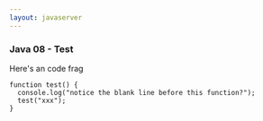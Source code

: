 ```yaml
---
layout: javaserver
---
```


### Java 08 - Test

Here's an code frag

    function test() {
      console.log("notice the blank line before this function?");
      test("xxx");
    }



